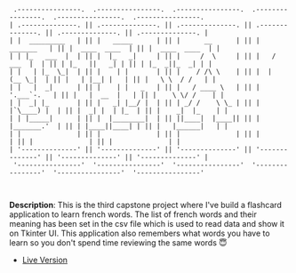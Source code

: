 ```text



 .----------------.  .----------------.  .----------------.  .----------------.  .----------------.  .----------------. 
| .--------------. || .--------------. || .--------------. || .--------------. || .--------------. || .--------------. |
| |  _________   | || |   _____      | || |      __      | || |    _______   | || |  ____  ____  | || |  ____  ____  | |
| | |_   ___  |  | || |  |_   _|     | || |     /  \     | || |   /  ___  |  | || | |_   ||   _| | || | |_  _||_  _| | |
| |   | |_  \_|  | || |    | |       | || |    / /\ \    | || |  |  (__ \_|  | || |   | |__| |   | || |   \ \  / /   | |
| |   |  _|      | || |    | |   _   | || |   / ____ \   | || |   '.___`-.   | || |   |  __  |   | || |    \ \/ /    | |
| |  _| |_       | || |   _| |__/ |  | || | _/ /    \ \_ | || |  |`\____) |  | || |  _| |  | |_  | || |    _|  |_    | |
| | |_____|      | || |  |________|  | || ||____|  |____|| || |  |_______.'  | || | |____||____| | || |   |______|   | |
| |              | || |              | || |              | || |              | || |              | || |              | |
| '--------------' || '--------------' || '--------------' || '--------------' || '--------------' || '--------------' |
 '----------------'  '----------------'  '----------------'  '----------------'  '----------------'  '----------------' 



```

**Description**: This is the third capstone project where I've build a flashcard application to learn french words. The list of french words and their meaning has been set in the csv file which is used to read data and show it on Tkinter UI. This application also remembers what words you have to learn so you don't spend time reviewing the same words :innocent:

- [Live Version](https://replit.com/@MihirMore1/Flashy#main.py)
